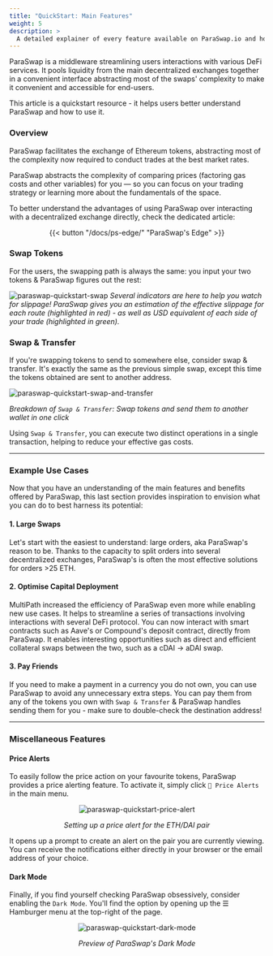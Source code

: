 ```yaml
---
title: "QuickStart: Main Features"
weight: 5
description: >
  A detailed explainer of every feature available on ParaSwap.io and how to use them.
---
```


ParaSwap is a middleware streamlining users interactions with various DeFi services. It pools liquidity from the main decentralized exchanges together in a convenient interface abstracting most of the swaps' complexity to make it convenient and accessible for end-users.

This article is a quickstart resource - it helps users better understand ParaSwap and how to use it.

### Overview

ParaSwap facilitates the exchange of Ethereum tokens, abstracting most of the complexity now required to conduct trades at the best market rates.

ParaSwap abstracts the complexity of comparing prices (factoring gas costs and other variables) for you — so you can focus on your trading strategy or learning more about the fundamentals of the space.

To better understand the advantages of using ParaSwap over interacting with a decentralized exchange directly, check the dedicated article:
<div align ="center">{{< button "/docs/ps-edge/" "ParaSwap's Edge" >}}</div>

### Swap Tokens
For the users, the swapping path is always the same: you input your two tokens & ParaSwap figures out the rest:

![paraswap-quickstart-swap](/images/quickstart/swap-tokens.png)
_Several indicators are here to help you watch for slippage! ParaSwap gives you an estimation of the effective slippage for each route (highlighted in red) - as well as USD equivalent of each side of your trade (highlighted in green)._

### Swap & Transfer
If you're swapping tokens to send to somewhere else, consider swap & transfer. It's exactly the same as the previous simple swap, except this time the tokens obtained are sent to another address.

![paraswap-quickstart-swap-and-transfer](/images/quickstart/swap-and-transfer.png)

_Breakdown of `Swap & Transfer`: Swap tokens and send them to another wallet in one click_

Using `Swap & Transfer`, you can execute two distinct operations in a single transaction, helping to reduce your effective gas costs.

---

### Example Use Cases

Now that you have an understanding of the main features and benefits offered by ParaSwap, this last section provides inspiration to envision what you can do to best harness its potential:

#### 1. Large Swaps

Let's start with the easiest to understand: large orders, aka ParaSwap's reason to be. Thanks to the capacity to split orders into several decentralized exchanges, ParaSwap's is often the most effective solutions for orders >25 ETH.

#### 2. Optimise Capital Deployment

MultiPath increased the efficiency of ParaSwap even more while enabling new use cases. It helps to streamline a series of transactions involving interactions with several DeFi protocol. You can now interact with smart contracts such as Aave's or Compound's deposit contract, directly from ParaSwap. It enables interesting opportunities such as direct and efficient collateral swaps between the two, such as a cDAI -> aDAI swap.

#### 3. Pay Friends

If you need to make a payment in a currency you do not own, you can use ParaSwap to avoid any unnecessary extra steps. You can pay them from any of the tokens you own with `Swap & Transfer` & ParaSwap handles sending them for you - make sure to double-check the destination address!

---

### Miscellaneous Features

#### Price Alerts
To easily follow the price action on your favourite tokens, ParaSwap provides a price alerting feature. To activate it, simply click `🔔 Price Alerts` in the main menu.

<div align="center">

![paraswap-quickstart-price-alert](/images/quickstart/price-alert.png)

_Setting up a price alert for the ETH/DAI pair_
</div>

It opens up a prompt to create an alert on the pair you are currently viewing. You can receive the notifications either directly in your browser or the email address of your choice.

#### Dark Mode
Finally, if you find yourself checking ParaSwap obsessively, consider enabling the `Dark Mode`. You'll find the option by opening up the ☰ Hamburger menu at the top-right of the page.

<div align="center">

![paraswap-quickstart-dark-mode](/images/quickstart/dark-mode.png)

_Preview of ParaSwap's Dark Mode_
</div>

